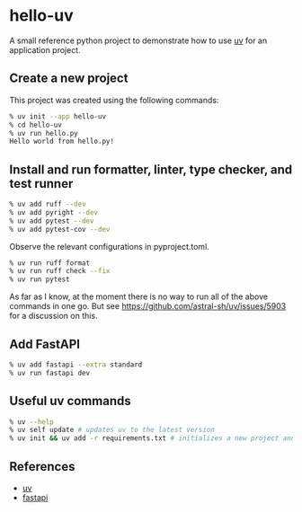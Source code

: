 # hello-uv

A small reference python project to demonstrate how to use [uv](https://docs.astral.sh/uv) for an application project.

## Create a new project

This project was created using the following commands:

```zsh
% uv init --app hello-uv
% cd hello-uv
% uv run hello.py
Hello world from hello.py!
```

## Install and run formatter, linter, type checker, and test runner

```zsh
% uv add ruff --dev
% uv add pyright --dev
% uv add pytest --dev
% uv add pytest-cov --dev
```

Observe the relevant configurations in pyproject.toml.

```zsh
% uv run ruff format
% uv run ruff check --fix
% uv run pytest
```

As far as I know, at the moment there is no way to run all of the above commands in one go. But see <https://github.com/astral-sh/uv/issues/5903> for a discussion on this.

## Add FastAPI

```zsh
% uv add fastapi --extra standard
% uv run fastapi dev
```

## Useful uv commands

```zsh
% uv --help
% uv self update # updates uv to the latest version
% uv init && uv add -r requirements.txt # initializes a new project and installs dependencies from requirements.txt
```

## References

- [uv](https://docs.astral.sh/uv)
- [fastapi](https://fastapi.tiangolo.com/tutorial/bigger-applications/)
